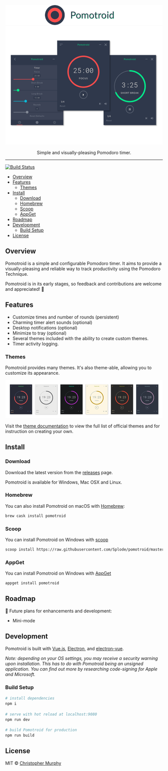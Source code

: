 <div align="center">
  <img alt="Pomotroid" src=".github/images/pomotroid-title.png" width="800px">
</div>
<div align="center">
  <img alt="Pomotroid in action" src=".github/images/pomotroid-screens.png" width="800px">
</div>

<p align="center">Simple and visually-pleasing Pomodoro timer.</p>

---

[![Build Status](https://travis-ci.org/Splode/pomotroid.svg?branch=master)](https://travis-ci.org/Splode/pomotroid)

- [Overview](#overview)
- [Features](#features)
  - [Themes](#themes)
- [Install](#install)
  - [Download](#download)
  - [Homebrew](#homebrew)
  - [Scoop](#scoop)
  - [AppGet](#appget)
- [Roadmap](#roadmap)
- [Development](#development)
  - [Build Setup](#build-setup)
- [License](#license)

## Overview

Pomotroid is a simple and configurable Pomodoro timer. It aims to provide a visually-pleasing and reliable way to track productivity using the Pomodoro Technique.

Pomotroid is in its early stages, so feedback and contributions are welcome and appreciated! :seedling:

## Features

- Customize times and number of rounds (persistent)
- Charming timer alert sounds (optional)
- Desktop notifications (optional)
- Minimize to tray (optional)
- Several themes included with the ability to create custom themes.
- Timer activity logging.

### Themes

Pomotroid provides many themes. It's also theme-able, allowing you to customize its appearance.

![Screenshots of Pomotroid using various themes](./.github/images/pomotroid_themes-preview--800x192.png)

Visit the [theme documentation](./docs/themes/themes.md) to view the full list of official themes and for instruction on creating your own.

## Install

### Download

Download the latest version from the [releases](https://github.com/Splode/pomotroid/releases) page.

Pomotroid is available for Windows, Mac OSX and Linux.

### Homebrew

You can also install Pomotroid on macOS with [Homebrew](https://brew.sh):

```sh
brew cask install pomotroid
```

### Scoop

You can install Pomotroid on Windows with [scoop](https://scoop.sh/)

```sh
scoop install https://raw.githubusercontent.com/Splode/pomotroid/master/pomotroid.json
```

### AppGet

You can install Pomotroid on Windows with [AppGet](https://appget.net/)

```sh
appget install pomotroid
```

## Roadmap

:memo: Future plans for enhancements and development:

- Mini-mode

## Development

Pomotroid is built with [Vue.js](https://github.com/vuejs/vue), [Electron](https://github.com/electron/electron), and [electron-vue](https://github.com/SimulatedGREG/electron-vue).

_Note: depending on your OS settings, you may receive a security warning upon installation. This has to do with Pomotroid being an unsigned application. You can find out more by researching code-signing for Apple and Microsoft._

### Build Setup

```bash
# install dependencies
npm i

# serve with hot reload at localhost:9080
npm run dev

# build Pomotroid for production
npm run build
```

## License

MIT &copy; [Christopher Murphy](https://github.com/Splode)
